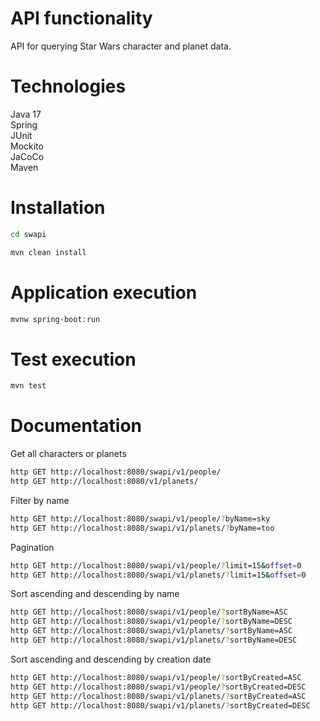 # API functionality

API for querying Star Wars character and planet data.<br>

# Technologies

Java 17<br>
Spring<br>
JUnit<br>
Mockito<br>
JaCoCo<br>
Maven<br>

# Installation

```sh
cd swapi
```
```sh
mvn clean install
```

# Application execution
```sh
mvnw spring-boot:run
```

# Test execution

```sh
mvn test
```

# Documentation

Get all characters or planets<br>
```sh
http GET http://localhost:8080/swapi/v1/people/
http GET http://localhost:8080/v1/planets/
```
Filter by name<br>
```sh
http GET http://localhost:8080/swapi/v1/people/?byName=sky
http GET http://localhost:8080/swapi/v1/planets/?byName=too
```
Pagination<br>
```sh
http GET http://localhost:8080/swapi/v1/people/?limit=15&offset=0
http GET http://localhost:8080/swapi/v1/planets/?limit=15&offset=0
```
Sort ascending and descending by name<br>
```sh
http GET http://localhost:8080/swapi/v1/people/?sortByName=ASC
http GET http://localhost:8080/swapi/v1/people/?sortByName=DESC
http GET http://localhost:8080/swapi/v1/planets/?sortByName=ASC
http GET http://localhost:8080/swapi/v1/planets/?sortByName=DESC
```
Sort ascending and descending by creation date<br>
```sh
http GET http://localhost:8080/swapi/v1/people/?sortByCreated=ASC
http GET http://localhost:8080/swapi/v1/people/?sortByCreated=DESC
http GET http://localhost:8080/swapi/v1/planets/?sortByCreated=ASC
http GET http://localhost:8080/swapi/v1/planets/?sortByCreated=DESC
```